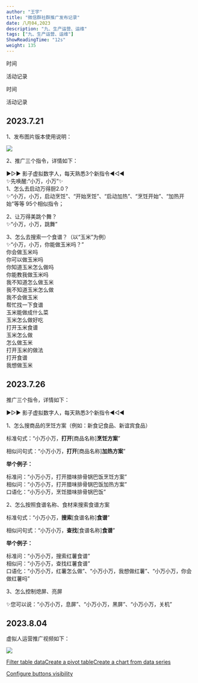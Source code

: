 ```yaml
---
author: "王宇"
title: "微信群社群推广发布记录"
date: 八月04,2023
description: "九、生产运营、运维"
tags: ["九、生产运营、运维"]
ShowReadingTime: "12s"
weight: 135
---
```

时间

活动记录

  

时间

活动记录

  

2023.7.21
---------

1、发布图片版本使用说明：

[![](/download/thumbnails/105269660/image2023-7-26_17-18-26.png?version=1&modificationDate=1690363107025&api=v2)](/download/attachments/105269660/image2023-7-26_17-18-26.png?version=1&modificationDate=1690363107025&api=v2)

2、推广三个指令，详情如下：

►▻► 影子虚拟数字人，每天熟悉3个新指令◄◅◄  
✨先唤醒:“小万，小万”✨  
1、怎么去启动万得厨2.0？  
✨“小万，小万，启动烹饪"、“开始烹饪”、“启动加热”、“烹饪开始”、“加热开始”等等 95个相似指令；

2、让万得美跳个舞？  
✨“小万，小万，跳舞”

3、怎么去搜索一个食谱？（以“玉米”为例）  
✨“小万，小万，你能做玉米吗？”  
你会做玉米吗  
你可以做玉米吗  
你知道玉米怎么做吗  
你能教我做玉米吗  
我不知道怎么做玉米  
我不知道玉米怎么做  
我不会做玉米  
帮忙找一下食谱  
玉米能做成什么菜  
玉米怎么做好吃  
打开玉米食谱  
玉米怎么做  
怎么做玉米  
打开玉米的做法  
打开食谱  
我想做玉米

  

2023.7.26
---------

推广三个指令，详情如下：

►▻► 影子虚拟数字人，每天熟悉3个新指令◄◅◄

1、怎么搜商品的烹饪方案（例如：新食记食品、新谊宾食品）

标准句式：“小万小万，**打开**\[商品名称\]**烹饪方案**”

相似问句式：“小万小万，**打开**\[商品名称\]**加热方案**”

**举个例子：**

标准问：“小万小万，打开腊味排骨锅巴饭烹饪方案”  
相似问：“小万小万，打开腊味排骨锅巴饭加热方案”  
口语化：“小万小万，烹饪腊味排骨锅巴饭”

2、怎么按照食谱名称、食材来搜索食谱方案

标准句式：“小万小万，**搜索**\[食谱名称\]**食谱**”

相似问句式：“小万小万，**查找**\[食谱名称\]**食谱**”

**举个例子：**

标准问：“小万小万，搜索红薯食谱”  
相似问：“小万小万，查找红薯食谱”  
口语化：“小万小万，红薯怎么做”、“小万小万，我想做红薯”、“小万小万，你会做红薯吗”

3、怎么控制熄屏、亮屏

✨您可以说：“小万小万，息屏”、“小万小万，黑屏”、“小万小万，关机”

  

2023.8.04
---------

虚拟人运营推广视频如下：

![](/download/thumbnails/105269660/image2023-8-4_18-12-33.png?version=1&modificationDate=1691143953572&api=v2)

  

  

  

  

  

  

  

  

  

  

  

  

  

  

  

  

[Filter table data](#)[Create a pivot table](#)[Create a chart from data series](#)

[Configure buttons visibility](/users/tfac-settings.action)